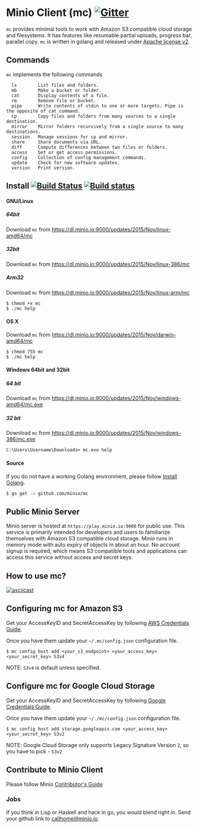 # Minio Client (mc) [![Gitter](https://badges.gitter.im/Join%20Chat.svg)](https://gitter.im/minio/minio?utm_source=badge&utm_medium=badge&utm_campaign=pr-badge&utm_content=badge)

``mc`` provides minimal tools to work with Amazon S3 compatible cloud storage and filesystems. It has features like resumable partial uploads, progress bar, parallel copy. ``mc`` is written in golang and released under [Apache license v2](./LICENSE).

## Commands

``mc`` implements the following commands
```
  ls        List files and folders.
  mb		Make a bucket or folder.
  cat		Display contents of a file.
  rm		Remove file or bucket.
  pipe	    Write contents of stdin to one or more targets. Pipe is the opposite of cat command.
  cp		Copy files and folders from many sources to a single destination.
  mirror	Mirror folders recursively from a single source to many destinations.
  session	Manage sessions for cp and mirror.
  share		Share documents via URL.
  diff		Compute differences between two files or folders.
  access	Set or get access permissions.
  config	Collection of config management commands.
  update	Check for new software updates.
  version	Print version.
```

## Install [![Build Status](https://api.travis-ci.org/minio/mc.svg?branch=master)](https://travis-ci.org/minio/mc) [![Build status](https://ci.appveyor.com/api/projects/status/3ng8bef7b3e1v763?svg=true)](https://ci.appveyor.com/project/harshavardhana/mc)

#### GNU/Linux

##### 64bit

Download ``mc`` from https://dl.minio.io:9000/updates/2015/Nov/linux-amd64/mc

##### 32bit 

Download ``mc`` from https://dl.minio.io:9000/updates/2015/Nov/linux-386/mc

##### Arm32

Download ``mc`` from https://dl.minio.io:9000/updates/2015/Nov/linux-arm/mc

~~~
$ chmod +x mc
$ ./mc help
~~~

#### OS X

Download ``mc`` from https://dl.minio.io:9000/updates/2015/Nov/darwin-amd64/mc

~~~
$ chmod 755 mc
$ ./mc help
~~~

#### Windows 64bit and 32bit

##### 64 bit

Download ``mc`` from https://dl.minio.io:9000/updates/2015/Nov/windows-amd64/mc.exe

##### 32 bit 

Download ``mc`` from https://dl.minio.io:9000/updates/2015/Nov/windows-386/mc.exe

~~~
C:\Users\Username\Downloads> mc.exe help
~~~

#### Source

If you do not have a working Golang environment, please follow [Install Golang](./INSTALLGO.md).

```sh
$ go get -u github.com/minio/mc
```

## Public Minio Server

Minio server is hosted at ``https://play.minio.io:9000`` for public use. This service is primarily intended for developers and users to familiarize themselves with Amazon S3 compatible cloud storage. Minio runs in memory mode with auto expiry of objects in about an hour.  No account signup is required, which means S3 compatible tools and applications can access this service without access and secret keys.

## How to use mc?

[![asciicast](https://asciinema.org/a/21576.png)](https://asciinema.org/a/21576?async)

## Configuring mc for Amazon S3

Get your AccessKeyID and SecretAccessKey by following [AWS Credentials Guide](http://docs.aws.amazon.com/AWSSimpleQueueService/latest/SQSGettingStartedGuide/AWSCredentials.html). 

Once you have them update your ``~/.mc/config.json`` configuration file.
```
$ mc config host add <your_s3_endpoint> <your_access_key> <your_secret_key> S3v4
```

NOTE: ``S3v4`` is default unless specified. 

## Configure mc for Google Cloud Storage

Get your AccessKeyID and SecretAccessKey by following [Google Credentials Guide](https://cloud.google.com/storage/docs/migrating?hl=en#keys). 

Once you have them update your ``~/./mc/config.json`` configuration file.
```
$ mc config host add storage.googleapis.com <your_access_key> <your_secret_key> S3v2
```

NOTE: Google Cloud Storage only supports Legacy Signature Version ``2``, so you have to pick - ``S3v2``

## Contribute to Minio Client
Please follow Minio [Contributor's Guide](./CONTRIBUTING.md)

### Jobs
If you think in Lisp or Haskell and hack in go, you would blend right in. Send your github link to callhome@minio.io.
